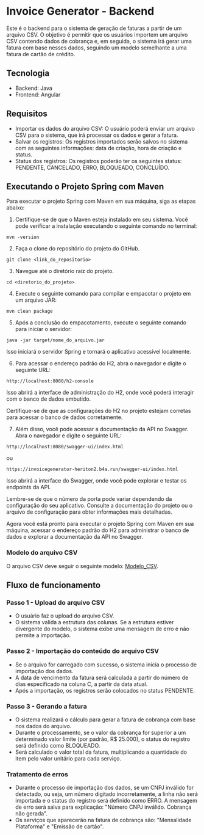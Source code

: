 # Invoice Generator - Backend

Este é o backend para o sistema de geração de faturas a partir de um arquivo CSV. O objetivo é permitir que os usuários importem um arquivo CSV contendo dados de cobrança e, em seguida, o sistema irá gerar uma fatura com base nesses dados, seguindo um modelo semelhante a uma fatura de cartão de crédito.

## Tecnologia

- Backend: Java
- Frontend: Angular

## Requisitos

- Importar os dados do arquivo CSV: O usuário poderá enviar um arquivo CSV para o sistema, que irá processar os dados e gerar a fatura.
- Salvar os registros: Os registros importados serão salvos no sistema com as seguintes informações: data de criação, hora de criação e status.
- Status dos registros: Os registros poderão ter os seguintes status: PENDENTE, CANCELADO, ERRO, BLOQUEADO, CONCLUÍDO.

## Executando o Projeto Spring com Maven

Para executar o projeto Spring com Maven em sua máquina, siga as etapas abaixo:

1. Certifique-se de que o Maven esteja instalado em seu sistema. Você pode verificar a instalação executando o seguinte comando no terminal:

```
mvn -version
```

2. Faça o clone do repositório do projeto do GitHub.

```
git clone <link_do_repositorio>
```

3. Navegue até o diretório raiz do projeto.

```
cd <diretorio_do_projeto>
```

4. Execute o seguinte comando para compilar e empacotar o projeto em um arquivo JAR:

```
mvn clean package
```

5. Após a conclusão do empacotamento, execute o seguinte comando para iniciar o servidor:

```
java -jar target/nome_do_arquivo.jar
```

Isso iniciará o servidor Spring e tornará o aplicativo acessível localmente.

6. Para acessar o endereço padrão do H2, abra o navegador e digite o seguinte URL:

```
http://localhost:8080/h2-console
```

Isso abrirá a interface de administração do H2, onde você poderá interagir com o banco de dados embutido.

Certifique-se de que as configurações do H2 no projeto estejam corretas para acessar o banco de dados corretamente.

7. Além disso, você pode acessar a documentação da API no Swagger. Abra o navegador e digite o seguinte URL:

```
http://localhost:8080/swagger-ui/index.html
```
ou
```
https://invoicegenerator-heriton2.b4a.run/swagger-ui/index.html
```

Isso abrirá a interface do Swagger, onde você pode explorar e testar os endpoints da API.

Lembre-se de que o número da porta pode variar dependendo da configuração do seu aplicativo. Consulte a documentação do projeto ou o arquivo de configuração para obter informações mais detalhadas.

Agora você está pronto para executar o projeto Spring com Maven em sua máquina, acessar o endereço padrão do H2 para administrar o banco de dados e explorar a documentação da API no Swagger.

### Modelo do arquivo CSV

O arquivo CSV deve seguir o seguinte modelo: [Modelo_CSV](https://docs.google.com/spreadsheets/d/1kwpgti04D1DJwyvXV0iS6wvgyDJXXLiZ2mYhrozv2HM/edit?usp=sharing).

## Fluxo de funcionamento

### Passo 1 - Upload do arquivo CSV

- O usuário faz o upload do arquivo CSV.
- O sistema valida a estrutura das colunas. Se a estrutura estiver divergente do modelo, o sistema exibe uma mensagem de erro e não permite a importação.

### Passo 2 - Importação do conteúdo do arquivo CSV

- Se o arquivo for carregado com sucesso, o sistema inicia o processo de importação dos dados.
- A data de vencimento da fatura será calculada a partir do número de dias especificado na coluna C, a partir da data atual.
- Após a importação, os registros serão colocados no status PENDENTE.

### Passo 3 - Gerando a fatura

- O sistema realizará o cálculo para gerar a fatura de cobrança com base nos dados do arquivo.
- Durante o processamento, se o valor da cobrança for superior a um determinado valor limite (por padrão, R$ 25.000), o status do registro será definido como BLOQUEADO.
- Será calculado o valor total da fatura, multiplicando a quantidade do item pelo valor unitário para cada serviço.

### Tratamento de erros

- Durante o processo de importação dos dados, se um CNPJ inválido for detectado, ou seja, um número digitado incorretamente, a linha não será importada e o status do registro será definido como ERRO. A mensagem de erro será salva para explicação: "Número CNPJ inválido. Cobrança não gerada".
- Os serviços que aparecerão na fatura de cobrança são: "Mensalidade Plataforma" e "Emissão de cartão".
